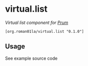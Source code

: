 # virtual.list

_Virtual list component for [Prum](https://github.com/roman01la/prum)_

`[org.roman01la/virtual.list "0.1.0"]`

## Usage

See example source code
